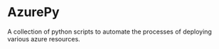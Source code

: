 # AzurePy
A collection of python scripts to automate the processes of deploying various azure resources.
